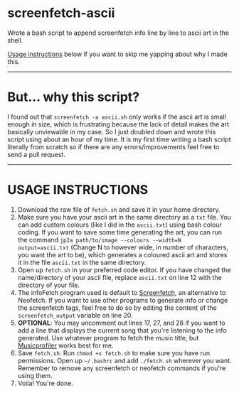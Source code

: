 # screenfetch-ascii
Wrote a bash script to append screenfetch info line by line to ascii art in the shell.

[Usage instructions](#usage-instructions) below if you want to skip me yapping about why I made this.

---
# But... why this script?
I found out that `screenfetch -a ascii.sh` only works if the ascii art is small enough in size, which is frustrating because the lack of detail makes the art basically unviewable in my case.
So I just doubled down and wrote this script using about an hour of my time. It is my first time writing a bash script literally from scratch so if there are any errors/improvements feel free to send a pull request.

---
# USAGE INSTRUCTIONS
1. Download the raw file of `fetch.sh` and save it in your home directory.
2. Make sure you have your ascii art in the same directory as a `txt` file. You can add custom colours (like I did in the `ascii.txt`) using bash colour coding. If you want to save some time generating the art, you can run the command `jp2a path/to/image --colours --width=N output=ascii.txt` (Change N to however wide, in number of characters, you want the art to be), which generates a coloured ascii art and stores it in the file `ascii.txt` in the same directory.
3. Open up `fetch.sh` in your preferred code editor. If you have changed the name/directory of your ascii file, replace `ascii.txt` on line 12 with the directory of your file.
4. The infoFetch program used is default to [Screenfetch](https://github.com/KittyKatt/screenFetch), an alternative to Neofetch. If you want to use other programs to generate info or change the screenfetch tags, feel free to do so by editing the content of the `screenfetch_output` variable on line 20.
5. **OPTIONAL**: You may uncomment out lines 17, 27, and 28 if you want to add a line that displays the current song that you're listening to the info generated. Use whatever program to fetch the music title, but [Musicprofiler](https://ongezell.com/software/musicidentifier/musicprofilerv1.7z) works best for me.
6. Save `fetch.sh`. Run `chmod +x fetch.sh` to make sure you have run permissions. Open up `~/.bashrc` and add `./fetch.sh` wherever you want. Remember to remove any screenfetch or neofetch commands if you're using them.
7. Voila! You're done.
